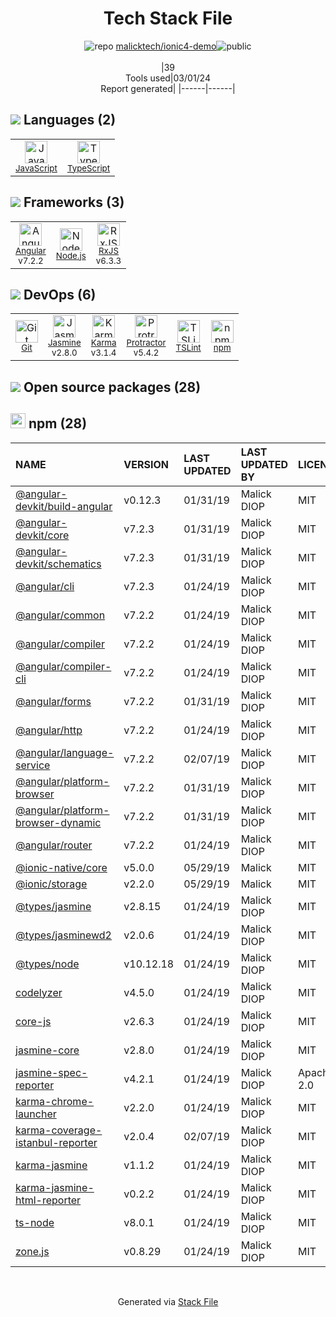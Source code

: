 <!--
&lt;--- Readme.md Snippet without images Start ---&gt;
## Tech Stack
malicktech/ionic4-demo is built on the following main stack:

- [JavaScript](https://developer.mozilla.org/en-US/docs/Web/JavaScript) – Languages
- [TypeScript](http://www.typescriptlang.org) – Languages
- [Angular](https://angular.io) – Javascript MVC Frameworks
- [Node.js](http://nodejs.org/) – Frameworks (Full Stack)
- [RxJS](http://reactivex.io/rxjs/) – Concurrency Frameworks
- [Jasmine](http://jasmine.github.io/) – Javascript Testing Framework
- [Karma](http://karma-runner.github.io/) – Browser Testing
- [Protractor](http://angular.github.io/protractor) – Javascript Testing Framework
- [TSLint](https://github.com/palantir/tslint) – Code Review

Full tech stack [here](/techstack.md)

&lt;--- Readme.md Snippet without images End ---&gt;

&lt;--- Readme.md Snippet with images Start ---&gt;
## Tech Stack
malicktech/ionic4-demo is built on the following main stack:

- <img width='25' height='25' src='https://img.stackshare.io/service/1209/javascript.jpeg' alt='JavaScript'/> [JavaScript](https://developer.mozilla.org/en-US/docs/Web/JavaScript) – Languages
- <img width='25' height='25' src='https://img.stackshare.io/service/1612/bynNY5dJ.jpg' alt='TypeScript'/> [TypeScript](http://www.typescriptlang.org) – Languages
- <img width='25' height='25' src='https://img.stackshare.io/service/3745/cb8U-gL6_400x400.jpg' alt='Angular'/> [Angular](https://angular.io) – Javascript MVC Frameworks
- <img width='25' height='25' src='https://img.stackshare.io/service/1011/n1JRsFeB_400x400.png' alt='Node.js'/> [Node.js](http://nodejs.org/) – Frameworks (Full Stack)
- <img width='25' height='25' src='https://img.stackshare.io/service/1796/984368.png' alt='RxJS'/> [RxJS](http://reactivex.io/rxjs/) – Concurrency Frameworks
- <img width='25' height='25' src='https://img.stackshare.io/service/831/7c0b595409af531b9cdeb07f8c513e8b.png' alt='Jasmine'/> [Jasmine](http://jasmine.github.io/) – Javascript Testing Framework
- <img width='25' height='25' src='https://img.stackshare.io/service/1420/TidYGd6a.png' alt='Karma'/> [Karma](http://karma-runner.github.io/) – Browser Testing
- <img width='25' height='25' src='https://img.stackshare.io/service/1754/protractor-logo1.png' alt='Protractor'/> [Protractor](http://angular.github.io/protractor) – Javascript Testing Framework
- <img width='25' height='25' src='https://img.stackshare.io/service/5561/303157.png' alt='TSLint'/> [TSLint](https://github.com/palantir/tslint) – Code Review

Full tech stack [here](/techstack.md)

&lt;--- Readme.md Snippet with images End ---&gt;
-->
<div align="center">

# Tech Stack File
![](https://img.stackshare.io/repo.svg "repo") [malicktech/ionic4-demo](https://github.com/malicktech/ionic4-demo)![](https://img.stackshare.io/public_badge.svg "public")
<br/><br/>
|39<br/>Tools used|03/01/24 <br/>Report generated|
|------|------|
</div>

## <img src='https://img.stackshare.io/languages.svg'/> Languages (2)
<table><tr>
  <td align='center'>
  <img width='36' height='36' src='https://img.stackshare.io/service/1209/javascript.jpeg' alt='JavaScript'>
  <br>
  <sub><a href="https://developer.mozilla.org/en-US/docs/Web/JavaScript">JavaScript</a></sub>
  <br>
  <sub></sub>
</td>

<td align='center'>
  <img width='36' height='36' src='https://img.stackshare.io/service/1612/bynNY5dJ.jpg' alt='TypeScript'>
  <br>
  <sub><a href="http://www.typescriptlang.org">TypeScript</a></sub>
  <br>
  <sub></sub>
</td>

</tr>
</table>

## <img src='https://img.stackshare.io/frameworks.svg'/> Frameworks (3)
<table><tr>
  <td align='center'>
  <img width='36' height='36' src='https://img.stackshare.io/service/3745/cb8U-gL6_400x400.jpg' alt='Angular'>
  <br>
  <sub><a href="https://angular.io">Angular</a></sub>
  <br>
  <sub>v7.2.2</sub>
</td>

<td align='center'>
  <img width='36' height='36' src='https://img.stackshare.io/service/1011/n1JRsFeB_400x400.png' alt='Node.js'>
  <br>
  <sub><a href="http://nodejs.org/">Node.js</a></sub>
  <br>
  <sub></sub>
</td>

<td align='center'>
  <img width='36' height='36' src='https://img.stackshare.io/service/1796/984368.png' alt='RxJS'>
  <br>
  <sub><a href="http://reactivex.io/rxjs/">RxJS</a></sub>
  <br>
  <sub>v6.3.3</sub>
</td>

</tr>
</table>

## <img src='https://img.stackshare.io/devops.svg'/> DevOps (6)
<table><tr>
  <td align='center'>
  <img width='36' height='36' src='https://img.stackshare.io/service/1046/git.png' alt='Git'>
  <br>
  <sub><a href="http://git-scm.com/">Git</a></sub>
  <br>
  <sub></sub>
</td>

<td align='center'>
  <img width='36' height='36' src='https://img.stackshare.io/service/831/7c0b595409af531b9cdeb07f8c513e8b.png' alt='Jasmine'>
  <br>
  <sub><a href="http://jasmine.github.io/">Jasmine</a></sub>
  <br>
  <sub>v2.8.0</sub>
</td>

<td align='center'>
  <img width='36' height='36' src='https://img.stackshare.io/service/1420/TidYGd6a.png' alt='Karma'>
  <br>
  <sub><a href="http://karma-runner.github.io/">Karma</a></sub>
  <br>
  <sub>v3.1.4</sub>
</td>

<td align='center'>
  <img width='36' height='36' src='https://img.stackshare.io/service/1754/protractor-logo1.png' alt='Protractor'>
  <br>
  <sub><a href="http://angular.github.io/protractor">Protractor</a></sub>
  <br>
  <sub>v5.4.2</sub>
</td>

<td align='center'>
  <img width='36' height='36' src='https://img.stackshare.io/service/5561/303157.png' alt='TSLint'>
  <br>
  <sub><a href="https://github.com/palantir/tslint">TSLint</a></sub>
  <br>
  <sub></sub>
</td>

<td align='center'>
  <img width='36' height='36' src='https://img.stackshare.io/service/1120/lejvzrnlpb308aftn31u.png' alt='npm'>
  <br>
  <sub><a href="https://www.npmjs.com/">npm</a></sub>
  <br>
  <sub></sub>
</td>

</tr>
</table>


## <img src='https://img.stackshare.io/group.svg' /> Open source packages (28)</h2>

## <img width='24' height='24' src='https://img.stackshare.io/service/1120/lejvzrnlpb308aftn31u.png'/> npm (28)

|NAME|VERSION|LAST UPDATED|LAST UPDATED BY|LICENSE|VULNERABILITIES|
|:------|:------|:------|:------|:------|:------|
|[@angular-devkit/build-angular](https://www.npmjs.com/@angular-devkit/build-angular)|v0.12.3|01/31/19|Malick DIOP |MIT|N/A|
|[@angular-devkit/core](https://www.npmjs.com/@angular-devkit/core)|v7.2.3|01/31/19|Malick DIOP |MIT|N/A|
|[@angular-devkit/schematics](https://www.npmjs.com/@angular-devkit/schematics)|v7.2.3|01/31/19|Malick DIOP |MIT|N/A|
|[@angular/cli](https://www.npmjs.com/@angular/cli)|v7.2.3|01/24/19|Malick DIOP |MIT|N/A|
|[@angular/common](https://www.npmjs.com/@angular/common)|v7.2.2|01/24/19|Malick DIOP |MIT|N/A|
|[@angular/compiler](https://www.npmjs.com/@angular/compiler)|v7.2.2|01/24/19|Malick DIOP |MIT|N/A|
|[@angular/compiler-cli](https://www.npmjs.com/@angular/compiler-cli)|v7.2.2|01/24/19|Malick DIOP |MIT|N/A|
|[@angular/forms](https://www.npmjs.com/@angular/forms)|v7.2.2|01/31/19|Malick DIOP |MIT|N/A|
|[@angular/http](https://www.npmjs.com/@angular/http)|v7.2.2|01/24/19|Malick DIOP |MIT|N/A|
|[@angular/language-service](https://www.npmjs.com/@angular/language-service)|v7.2.2|02/07/19|Malick DIOP |MIT|N/A|
|[@angular/platform-browser](https://www.npmjs.com/@angular/platform-browser)|v7.2.2|01/31/19|Malick DIOP |MIT|N/A|
|[@angular/platform-browser-dynamic](https://www.npmjs.com/@angular/platform-browser-dynamic)|v7.2.2|01/31/19|Malick DIOP |MIT|N/A|
|[@angular/router](https://www.npmjs.com/@angular/router)|v7.2.2|01/24/19|Malick DIOP |MIT|N/A|
|[@ionic-native/core](https://www.npmjs.com/@ionic-native/core)|v5.0.0|05/29/19|Malick |MIT|N/A|
|[@ionic/storage](https://www.npmjs.com/@ionic/storage)|v2.2.0|05/29/19|Malick |MIT|N/A|
|[@types/jasmine](https://www.npmjs.com/@types/jasmine)|v2.8.15|01/24/19|Malick DIOP |MIT|N/A|
|[@types/jasminewd2](https://www.npmjs.com/@types/jasminewd2)|v2.0.6|01/24/19|Malick DIOP |MIT|N/A|
|[@types/node](https://www.npmjs.com/@types/node)|v10.12.18|01/24/19|Malick DIOP |MIT|N/A|
|[codelyzer](https://www.npmjs.com/codelyzer)|v4.5.0|01/24/19|Malick DIOP |MIT|N/A|
|[core-js](https://www.npmjs.com/core-js)|v2.6.3|01/24/19|Malick DIOP |MIT|N/A|
|[jasmine-core](https://www.npmjs.com/jasmine-core)|v2.8.0|01/24/19|Malick DIOP |MIT|N/A|
|[jasmine-spec-reporter](https://www.npmjs.com/jasmine-spec-reporter)|v4.2.1|01/24/19|Malick DIOP |Apache-2.0|N/A|
|[karma-chrome-launcher](https://www.npmjs.com/karma-chrome-launcher)|v2.2.0|01/24/19|Malick DIOP |MIT|N/A|
|[karma-coverage-istanbul-reporter](https://www.npmjs.com/karma-coverage-istanbul-reporter)|v2.0.4|02/07/19|Malick DIOP |MIT|N/A|
|[karma-jasmine](https://www.npmjs.com/karma-jasmine)|v1.1.2|01/24/19|Malick DIOP |MIT|N/A|
|[karma-jasmine-html-reporter](https://www.npmjs.com/karma-jasmine-html-reporter)|v0.2.2|01/24/19|Malick DIOP |MIT|N/A|
|[ts-node](https://www.npmjs.com/ts-node)|v8.0.1|01/24/19|Malick DIOP |MIT|N/A|
|[zone.js](https://www.npmjs.com/zone.js)|v0.8.29|01/24/19|Malick DIOP |MIT|N/A|

<br/>
<div align='center'>

Generated via [Stack File](https://github.com/marketplace/stack-file)
